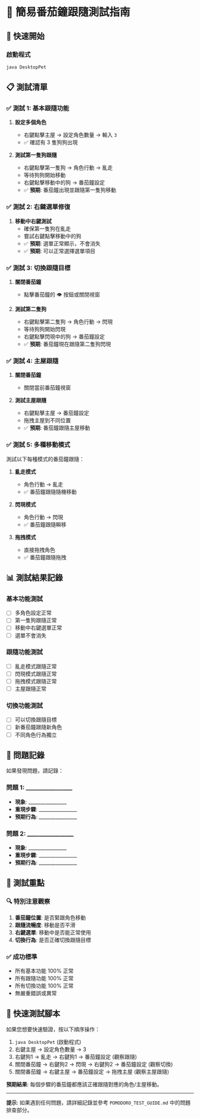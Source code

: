 # 🍅 簡易番茄鐘跟隨測試指南

## 🚀 快速開始

### 啟動程式
```bash
java DesktopPet
```

## 📋 測試清單

### ✅ 測試 1: 基本跟隨功能
1. **設定多個角色**
   - 右鍵點擊主屋 → 設定角色數量 → 輸入 `3`
   - ✅ 確認有 3 隻狗狗出現

2. **測試第一隻狗跟隨**
   - 右鍵點擊第一隻狗 → 角色行動 → 亂走
   - 等待狗狗開始移動
   - 右鍵點擊移動中的狗 → 番茄鐘設定
   - ✅ **預期**: 番茄鐘出現並跟隨第一隻狗移動

### ✅ 測試 2: 右鍵選單修復
1. **移動中右鍵測試**
   - 確保第一隻狗在亂走
   - 嘗試右鍵點擊移動中的狗
   - ✅ **預期**: 選單正常顯示，不會消失
   - ✅ **預期**: 可以正常選擇選單項目

### ✅ 測試 3: 切換跟隨目標
1. **關閉番茄鐘**
   - 點擊番茄鐘的 👁 按鈕或關閉視窗

2. **測試第二隻狗**
   - 右鍵點擊第二隻狗 → 角色行動 → 閃現
   - 等待狗狗開始閃現
   - 右鍵點擊閃現中的狗 → 番茄鐘設定
   - ✅ **預期**: 番茄鐘現在跟隨第二隻狗閃現

### ✅ 測試 4: 主屋跟隨
1. **關閉番茄鐘**
   - 關閉當前番茄鐘視窗

2. **測試主屋跟隨**
   - 右鍵點擊主屋 → 番茄鐘設定
   - 拖拽主屋到不同位置
   - ✅ **預期**: 番茄鐘跟隨主屋移動

### ✅ 測試 5: 多種移動模式
測試以下每種模式的番茄鐘跟隨：

1. **亂走模式**
   - 角色行動 → 亂走
   - ✅ 番茄鐘跟隨隨機移動

2. **閃現模式**
   - 角色行動 → 閃現
   - ✅ 番茄鐘跟隨瞬移

3. **拖拽模式**
   - 直接拖拽角色
   - ✅ 番茄鐘跟隨拖拽

## 📊 測試結果記錄

### 基本功能測試
- [ ] 多角色設定正常
- [ ] 第一隻狗跟隨正常
- [ ] 移動中右鍵選單正常
- [ ] 選單不會消失

### 跟隨功能測試
- [ ] 亂走模式跟隨正常
- [ ] 閃現模式跟隨正常
- [ ] 拖拽模式跟隨正常
- [ ] 主屋跟隨正常

### 切換功能測試
- [ ] 可以切換跟隨目標
- [ ] 新番茄鐘跟隨新角色
- [ ] 不同角色行為獨立

## 🐛 問題記錄

如果發現問題，請記錄：

### 問題 1: ________________
- **現象**: ________________
- **重現步驟**: ________________
- **預期行為**: ________________

### 問題 2: ________________
- **現象**: ________________
- **重現步驟**: ________________
- **預期行為**: ________________

## 🎯 測試重點

### 🔍 特別注意觀察
1. **番茄鐘位置**: 是否緊跟角色移動
2. **跟隨流暢度**: 移動是否平滑
3. **右鍵選單**: 移動中是否能正常使用
4. **切換行為**: 是否正確切換跟隨目標

### ✅ 成功標準
- 所有基本功能 100% 正常
- 所有跟隨功能 100% 正常
- 所有切換功能 100% 正常
- 無嚴重錯誤或異常

## 📝 快速測試腳本

如果您想要快速驗證，按以下順序操作：

1. `java DesktopPet` (啟動程式)
2. 右鍵主屋 → 設定角色數量 → 3
3. 右鍵狗1 → 亂走 → 右鍵狗1 → 番茄鐘設定 (觀察跟隨)
4. 關閉番茄鐘 → 右鍵狗2 → 閃現 → 右鍵狗2 → 番茄鐘設定 (觀察切換)
5. 關閉番茄鐘 → 右鍵主屋 → 番茄鐘設定 → 拖拽主屋 (觀察主屋跟隨)

**預期結果**: 每個步驟的番茄鐘都應該正確跟隨對應的角色/主屋移動。

---

**提示**: 如果遇到任何問題，請詳細記錄並參考 `POMODORO_TEST_GUIDE.md` 中的問題排查部分。 